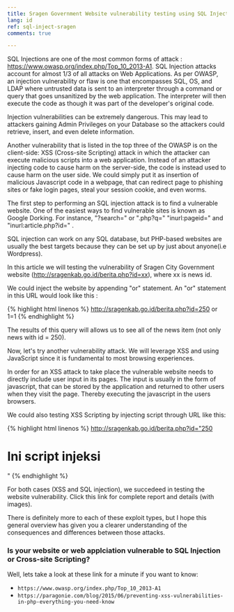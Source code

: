 ```yaml
---
title: Sragen Government Website vulnerability testing using SQL Injection and XSS
lang: id
ref: sql-inject-sragen
comments: true

---
```


SQL Injections are one of the most common forms of attack : https://www.owasp.org/index.php/Top_10_2013-A1. SQL Injection attacks account for almost 1/3 of all attacks on Web Applications.  As per OWASP, an injection vulnerability or flaw is one that encompasses SQL, OS, and LDAP where untrusted data is sent to an interpreter through a command or query that goes unsanitized by the web application. The interpreter will then execute the code as though it was part of the developer's original code. 

Injection vulnerabilities can be extremely dangerous. This may lead to attackers gaining Admin Privileges on your Database so the attackers could retrieve, insert, and even delete information. 

Another vulnerability that is listed in the top three of the OWASP is on the client-side: XSS (Cross-site Scripting) attack in which the attacker can execute malicious scripts into a web application. Instead of an attacker injecting code to cause harm on the server-side, the code is instead used to cause harm on the user side. We could simply put it as insertion of malicious Javascript code in a webpage, that can redirect page to phishing sites or fake login pages, steal your session cookie, and even worms.

The first step to performing an SQL injection attack is to find a vulnerable website. One of the easiest ways to find vulnerable sites is known as Google Dorking. For instance, "?search=" or ".php?q=" "inurl:pageid=" and "inurl:article.php?id=" . 

SQL injection can work on any SQL database, but PHP-based websites are usually the best targets because they can be set up by just about anyone(i.e Wordpress).

In this article we will testing the vulnerability of Sragen City Government website (http://sragenkab.go.id/berita.php?id=xx), where xx is news id.

We could inject the website by appending "or" statement. An "or" statement in this URL would look like this :

{% highlight html linenos %}
http://sragenkab.go.id/berita.php?id=250 or 1=1
{% endhighlight %}

The results of this query will allows us to see all of the news item (not only news with id = 250).

Now, let's try another vulnerability attack. We will leverage XSS and using JavaScript since it is fundamental to most browsing experiences. 

In order for an XSS attack to take place the vulnerable website needs to directly include user input in its pages. The input is usually in the form of javascript, that can be stored by the application and returned to other users when they visit the page. Thereby executing the javascript in the users browsers.

We could also testing XSS Scripting by injecting script through URL like this:

{% highlight html linenos %}
http://sragenkab.go.id/berita.php?id="250 <h1> Ini script injeksi </h1>"
{% endhighlight %}

For both cases (XSS and SQL injection), we succedeed in testing the website vulnerability. Click this link for complete report and details (with images).

There is definitely more to each of these exploit types, but I hope this general overview has given you a clearer understanding of the consequences and differences between those attacks.


###  Is your website or web applciation vulnerable to SQL Injection or Cross-site Scripting?

Well, lets take a look at these link for a minute if you want to know: 
* `https://www.owasp.org/index.php/Top_10_2013-A1`
* `https://paragonie.com/blog/2015/06/preventing-xss-vulnerabilities-in-php-everything-you-need-know`

